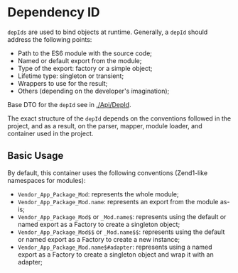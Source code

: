 # Dependency ID

`depIds` are used to bind objects at runtime. Generally, a `depId` should address the following points:

* Path to the ES6 module with the source code;
* Named or default export from the module;
* Type of the export: factory or a simple object;
* Lifetime type: singleton or transient;
* Wrappers to use for the result;
* Others (depending on the developer's imagination);

Base DTO for the `depId` see in [./Api/DepId](../src/DepId.js).

The exact structure of the `depId` depends on the conventions followed in the project, and as a result, on the parser,
mapper, module loader, and container used in the project.

## Basic Usage

By default, this container uses the following conventions (Zend1-like namespaces for modules):

* `Vendor_App_Package_Mod`: represents the whole module;
* `Vendor_App_Package_Mod.name`: represents an export from the module as-is;
* `Vendor_App_Package_Mod$` or `_Mod.name$`: represents using the default or named export as a Factory to create a
  singleton object;
* `Vendor_App_Package_Mod$$` or `_Mod.name$$`: represents using the default or named export as a Factory to create a new
  instance;
* `Vendor_App_Package_Mod.name$#adapter`: represents using a named export as a Factory to create a singleton object and
  wrap it with an adapter;

